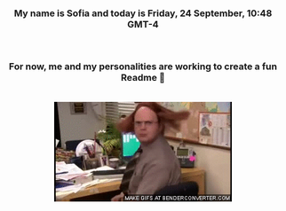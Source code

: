 


<div align="center">
<h3 >My name is Sofia and today is Friday, 24 September, 10:48 GMT-4</h3><br>
<h3 >For now, me and my personalities are working to create a fun Readme 👋
</h3><br>
<img src='img/dwight.gif' alt='working...'/>
</div>
